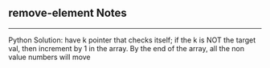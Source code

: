 <h2>remove-element Notes</h2><hr>Python Solution: have k pointer that checks itself; if the k is NOT the target val, then increment by 1 in the array. By the end of the array, all the non value numbers will move 